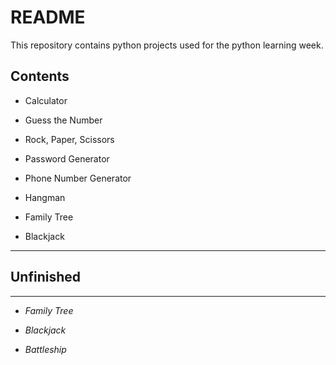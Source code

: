 # README
This repository contains python projects used for the python learning week.

## Contents

+ Calculator

+ Guess the Number

+ Rock, Paper, Scissors

+ Password Generator

+ Phone Number Generator

+ Hangman

+ Family Tree

+ Blackjack

---
## Unfinished
---

+ *Family Tree*

+ *Blackjack*

+ *Battleship*
